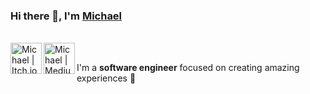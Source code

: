 ### Hi there 👋, I'm [Michael](https://michaelradu.cf)
<br/>
<a href="https://michaelradu.itch.io/">
  <img alt="Michael | Itch.io" width="50px" align="left" src="https://github.com/michaelraduu/michaelraduu/blob/master/itch.png">
</a>
<a href="https://medium.com/@miihairadu">
  <img alt="Michael | Medium" width="50px" align="left" src="https://github.com/michaelraduu/michaelraduu/blob/master/medium.png">
</a>
<br/>

I'm a **software engineer** focused on creating amazing experiences 🙌


<!--
**michaelraduu/michaelraduu** is a ✨ _special_ ✨ repository because its `README.md` (this file) appears on your GitHub profile.

Here are some ideas to get you started:

- 🔭 I’m currently working on ...
- 🌱 I’m currently learning ...
- 👯 I’m looking to collaborate on ...
- 🤔 I’m looking for help with ...
- 💬 Ask me about ...
- 📫 How to reach me: ...
- 😄 Pronouns: ...
- ⚡ Fun fact: ...
-->
<!--## Find me around the web 🌎:
- <a href="https://michaelradu.cf">Personal Website</a> 💼
- Posting articles on <a href="https://medium.com/@miihairadu">Medium</a> 📹 ✍️
- Publishing games on <a href="https://michaelradu.itch.io/">Itch.io</a> 🏓
-->
